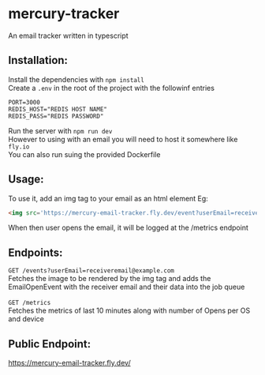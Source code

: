 # mercury-tracker
An email tracker written in typescript

## Installation:
Install the dependencies with `npm install`<br>
Create a `.env` in the root of the project with the followinf entries
```env
PORT=3000
REDIS_HOST="REDIS HOST NAME"
REDIS_PASS="REDIS PASSWORD"
```
Run the server with `npm run dev`<br>
However to using with an email you will need to host it somewhere like `fly.io`<br>
You can also run suing the provided Dockerfile

## Usage:
To use it,
add an img tag to your email as an html element
Eg:
```html
<img src='https://mercury-email-tracker.fly.dev/event?userEmail=receiveremail@example.com' alt='Pixel'>
```
When then user opens the email, it will be logged at the /metrics endpoint

## Endpoints:
`GET /events?userEmail=receiveremail@example.com`<br>
Fetches the image to be rendered by the img tag and adds the EmailOpenEvent with the receiver email and their data into the job queue<br>
<br>
`GET /metrics`<br>
Fetches the metrics of last 10 minutes along with number of Opens per OS and device

## Public Endpoint:
https://mercury-email-tracker.fly.dev/
